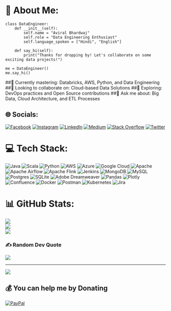 # 💫 About Me:

```
class DataEngineer:
    def __init__(self):
        self.name = "Aviral Bhardwaj"
        self.role = "Data Engineering Enthusiast"
        self.language_spoken = ["Hindi", "English"]

    def say_hi(self):
        print("Thanks for dropping by! Let's collaborate on some exciting data projects!")

me = DataEngineer()
me.say_hi()

```
##🔭 Currently mastering: Databricks, AWS, Python, and Data Engineering
##👯 Looking to collaborate on: Cloud-based Data Solutions
##🌱 Exploring: DevOps practices and Open Source contributions
##💬 Ask me about: Big Data, Cloud Architecture, and ETL Processes


## 🌐 Socials:
[![Facebook](https://img.shields.io/badge/Facebook-%231877F2.svg?logo=Facebook&logoColor=white)](https://facebook.com/aviral.bhardwaj.585) [![Instagram](https://img.shields.io/badge/Instagram-%23E4405F.svg?logo=Instagram&logoColor=white)](https://instagram.com/aviralbhardwaj_ji) [![LinkedIn](https://img.shields.io/badge/LinkedIn-%230077B5.svg?logo=linkedin&logoColor=white)](https://linkedin.com/in/aviralb) [![Medium](https://img.shields.io/badge/Medium-12100E?logo=medium&logoColor=white)](https://siraviralbhardwaj.medium.com/) [![Stack Overflow](https://img.shields.io/badge/-Stackoverflow-FE7A16?logo=stack-overflow&logoColor=white)](https://stackoverflow.com/users/12117162/aviral-bhardwaj) [![Twitter](https://img.shields.io/badge/Twitter-%231DA1F2.svg?logo=Twitter&logoColor=white)](https://twitter.com/@ardb40)


# 💻 Tech Stack:
![Java](https://img.shields.io/badge/java-%23ED8B00.svg?style=for-the-badge&logo=java&logoColor=white) ![Scala](https://img.shields.io/badge/scala-%23DC322F.svg?style=for-the-badge&logo=scala&logoColor=white) ![Python](https://img.shields.io/badge/python-3670A0?style=for-the-badge&logo=python&logoColor=ffdd54) ![AWS](https://img.shields.io/badge/AWS-%23FF9900.svg?style=for-the-badge&logo=amazon-aws&logoColor=white) ![Azure](https://img.shields.io/badge/azure-%230072C6.svg?style=for-the-badge&logo=azure-devops&logoColor=white) ![Google Cloud](https://img.shields.io/badge/Google%20Cloud-%234285F4.svg?style=for-the-badge&logo=google-cloud&logoColor=white) ![Apache](https://img.shields.io/badge/apache-%23D42029.svg?style=for-the-badge&logo=apache&logoColor=white) ![Apache Airflow](https://img.shields.io/badge/Apache%20Airflow-017CEE?style=for-the-badge&logo=Apache%20Airflow&logoColor=white) ![Apache Flink](https://img.shields.io/badge/Apache%20Flink-E6526F?style=for-the-badge&logo=Apache%20Flink&logoColor=white) ![Jenkins](https://img.shields.io/badge/jenkins-%232C5263.svg?style=for-the-badge&logo=jenkins&logoColor=white) ![MongoDB](https://img.shields.io/badge/MongoDB-%234ea94b.svg?style=for-the-badge&logo=mongodb&logoColor=white) ![MySQL](https://img.shields.io/badge/mysql-%2300f.svg?style=for-the-badge&logo=mysql&logoColor=white) ![Postgres](https://img.shields.io/badge/postgres-%23316192.svg?style=for-the-badge&logo=postgresql&logoColor=white) ![SQLite](https://img.shields.io/badge/sqlite-%2307405e.svg?style=for-the-badge&logo=sqlite&logoColor=white) ![Adobe Dreamweaver](https://img.shields.io/badge/Adobe%20Dreamweaver-FF61F6.svg?style=for-the-badge&logo=Adobe%20Dreamweaver&logoColor=white)  ![Pandas](https://img.shields.io/badge/pandas-%23150458.svg?style=for-the-badge&logo=pandas&logoColor=white) ![Plotly](https://img.shields.io/badge/Plotly-%233F4F75.svg?style=for-the-badge&logo=plotly&logoColor=white) ![Confluence](https://img.shields.io/badge/confluence-%23172BF4.svg?style=for-the-badge&logo=confluence&logoColor=white) ![Docker](https://img.shields.io/badge/docker-%230db7ed.svg?style=for-the-badge&logo=docker&logoColor=white) ![Postman](https://img.shields.io/badge/Postman-FF6C37?style=for-the-badge&logo=postman&logoColor=white) ![Kubernetes](https://img.shields.io/badge/kubernetes-%23326ce5.svg?style=for-the-badge&logo=kubernetes&logoColor=white) ![Jira](https://img.shields.io/badge/jira-%230A0FFF.svg?style=for-the-badge&logo=jira&logoColor=white) 

# 📊 GitHub Stats:
![](https://github-readme-stats.vercel.app/api?username=aviral-bhardwaj&theme=default&hide_border=false&include_all_commits=true&count_private=true)<br/>
![](https://github-readme-streak-stats.herokuapp.com/?user=aviral-bhardwaj&theme=default&hide_border=false)<br/>
![](https://github-readme-stats.vercel.app/api/top-langs/?username=aviral-bhardwaj&theme=default&hide_border=false&include_all_commits=true&count_private=true&layout=compact)

### ✍️ Random Dev Quote
![](https://quotes-github-readme.vercel.app/api?type=horizontal&theme=merko)


---
[![](https://visitcount.itsvg.in/api?id=aviral-bhardwaj&icon=0&color=1)](https://visitcount.itsvg.in)

  ## 💰 You can help me by Donating
  [![PayPal](https://img.shields.io/badge/PayPal-00457C?style=for-the-badge&logo=paypal&logoColor=white)](https://paypal.me/aviralbhardwaj) 

  
<!-- Proudly created with GPRM ( https://gprm.itsvg.in ) -->
